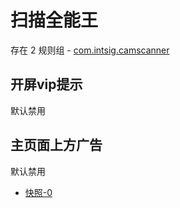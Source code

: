 # 扫描全能王

存在 2 规则组 - [com.intsig.camscanner](/src/apps/com.intsig.camscanner.ts)

## 开屏vip提示

默认禁用

## 主页面上方广告

默认禁用

- [快照-0](https://i.gkd.li/i/12668813)
